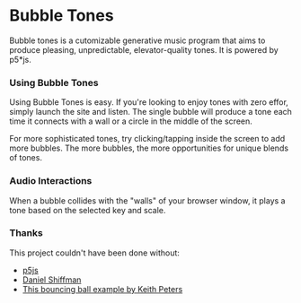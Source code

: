 # Bubble Tones
Bubble tones is a cutomizable generative music program that aims to produce pleasing, unpredictable, elevator-quality tones. It is powered by p5*js.

### Using Bubble Tones
Using Bubble Tones is easy. If you're looking to enjoy tones with zero effor, simply launch the site and listen. The single bubble will produce a tone each time it connects with a wall or a circle in the middle of the screen.

For more sophisticated tones, try clicking/tapping inside the screen to add more bubbles. The more bubbles, the more opportunities for unique blends of tones.

### Audio Interactions
When a bubble collides with the "walls" of your browser window, it plays a tone based on the selected key and scale.

### Thanks
This project couldn't have been done without:
* [p5js](https://p5js.org/)
* [Daniel Shiffman](http://shiffman.net/)
* [This bouncing ball example by Keith Peters](https://processing.org/examples/bouncybubbles.html)
